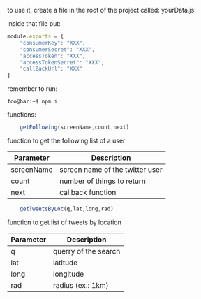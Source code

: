 to use it, create a file in the root of the project 
called: yourData.js

inside that file put:

```javascript
module.exports = {  
    "consumerKey": "XXX",  
    "consumerSecret": "XXX",   
    "accessToken": "XXX",  
    "accessTokenSecret": "XXX",  
    "callBackUrl": "XXX"  
}
```

remember to run:

```console
foo@bar:~$ npm i 
```


functions:

```javascript
    getFollowing(screenName,count,next)
```

function to get the following list of a user

| Parameter     | Description   |  
| ------------- | ------------- |  
| screenName | screen name of the twitter user |  
| count | number of things to return|  
|next|callback function|  



```javascript
    getTweetsByLoc(q,lat,long,rad)
```

function to get list of tweets by location

| Parameter     | Description   |  
| ------------- | ------------- |  
| q | querry of the search |  
| lat | latitude |  
|long |longitude|  
| rad | radius (ex.: 1km) |

